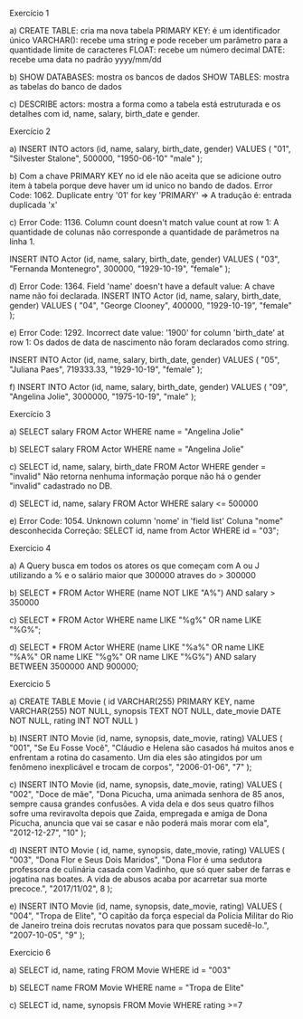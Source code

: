Exercício 1

a) CREATE TABLE: cria ma nova tabela
   PRIMARY KEY: é um identificador único 
   VARCHAR(): recebe uma string e pode receber um parâmetro para a quantidade limite de caracteres
   FLOAT: recebe um número decimal
   DATE: recebe uma data no padrão yyyy/mm/dd

b) SHOW DATABASES: mostra os bancos de dados 
   SHOW TABLES: mostra as tabelas do banco de dados

c) DESCRIBE actors: mostra a forma como a tabela está estruturada e os detalhes com id, name, salary, birth_date e gender.

Exercício 2

a) INSERT INTO actors (id, name, salary, birth_date, gender)
VALUES (
   "01",
   "Silvester Stalone",
   500000,
   "1950-06-10"
   "male"
);

b) Com a chave PRIMARY KEY no id ele não aceita que se adicione outro item à tabela porque deve haver um id unico no bando de dados. Error Code: 1062. Duplicate entry '01' for key 'PRIMARY' => A tradução é: entrada duplicada 'x'

c) Error Code: 1136. Column count doesn't match value count at row 1: A quantidade de colunas não corresponde a quantidade de parâmetros na linha 1.

INSERT INTO Actor (id, name, salary, birth_date, gender)
VALUES (
"03", 
"Fernanda Montenegro", 
300000, 
"1929-10-19", 
"female"
);

d) Error Code: 1364. Field 'name' doesn't have a default value: A chave name não foi declarada.
INSERT INTO Actor (id, name, salary, birth_date, gender)
VALUES (
"04",
"George Clooney",
400000,
"1929-10-19", 
"female"
);

e) Error Code: 1292. Incorrect date value: '1900' for column 'birth_date' at row 1: Os dados de data de nascimento não foram declarados como string.

INSERT INTO Actor (id, name, salary, birth_date, gender)
VALUES (
"05",
"Juliana Paes",
719333.33,
"1929-10-19", 
"female"
);

f) INSERT INTO Actor (id, name, salary, birth_date, gender)
VALUES (
"09",
"Angelina Jolie",
3000000,
"1975-10-19", 
"male"
);

Exercício 3

a) SELECT salary FROM Actor WHERE name = "Angelina Jolie"

b) SELECT salary FROM Actor WHERE name = "Angelina Jolie"

c) SELECT id, name, salary, birth_date FROM Actor WHERE gender = "invalid" Não retorna nenhuma informação porque não há o gender "invalid" cadastrado no DB.

d) SELECT id, name, salary FROM Actor WHERE salary <= 500000

e) Error Code: 1054. Unknown column 'nome' in 'field list' Coluna "nome" desconhecida
   Correção: SELECT id, name from Actor WHERE id = "03";

Exercicio 4

a) A Query busca em todos os atores os que começam com A ou J utilizando a % e o salário maior que 300000 atraves do > 300000

b) SELECT * FROM Actor
WHERE (name NOT LIKE "A%") AND salary > 350000

c) SELECT * FROM Actor
WHERE name LIKE "%g%" OR name LIKE "%G%";

d) SELECT * FROM Actor
WHERE (name LIKE "%a%" OR name LIKE "%A%" OR name LIKE "%g%" OR name LIKE "%G%") 
AND salary BETWEEN 3500000 AND 900000;

Exercicio 5

a) CREATE TABLE Movie (
id VARCHAR(255) PRIMARY KEY,
name VARCHAR(255) NOT NULL,
synopsis TEXT NOT NULL,
date_movie DATE NOT NULL,
rating INT NOT NULL
)

b) INSERT INTO Movie (id, name, synopsis, date_movie, rating)
VALUES (
"001",
"Se Eu Fosse Você",
"Cláudio e Helena são casados há muitos anos e enfrentam a rotina do casamento. Um dia eles são atingidos por um fenômeno inexplicável e trocam de corpos",
"2006-01-06",
"7"
);

c) INSERT INTO Movie (id, name, synopsis, date_movie, rating)
VALUES (
"002",
"Doce de mãe",
"Dona Picucha, uma animada senhora de 85 anos, sempre causa grandes confusões. A vida dela e dos seus quatro filhos sofre uma reviravolta depois que Zaida, empregada e amiga de Dona Picucha, anuncia que vai se casar e não poderá mais morar com ela",
"2012-12-27",
"10"
);

d) INSERT INTO Movie ( id, name, synopsis, date_movie, rating)
VALUES (
"003",
"Dona Flor e Seus Dois Maridos",
"Dona Flor é uma sedutora professora de culinária casada com Vadinho, que só quer saber de farras e jogatina nas boates. A vida de abusos acaba por acarretar sua morte precoce.",
"2017/11/02",
8
);

e) INSERT INTO Movie (id, name, synopsis, date_movie, rating)
VALUES (
"004",
"Tropa de Elite",
"O capitão da força especial da Polícia Militar do Rio de Janeiro treina dois recrutas novatos para que possam sucedê-lo.",
"2007-10-05",
"9"
);

Exercicio 6

a) SELECT id, name, rating FROM Movie
WHERE id = "003"

b) SELECT name FROM Movie
WHERE name = "Tropa de Elite"

c) SELECT id, name, synopsis FROM Movie
WHERE rating >=7
















